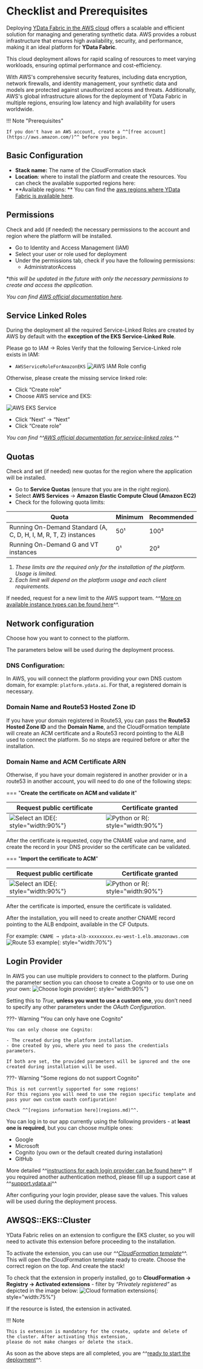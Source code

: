 # Checklist and Prerequisites

Deploying [YData Fabric in the AWS cloud](https://aws.amazon.com/marketplace/pp/prodview-hgrqd5lqnqblm?sr=0-1&ref_=beagle&applicationId=AWSMPContessa) offers a scalable and efficient solution for managing and generating synthetic data. AWS provides a robust
infrastructure that ensures high availability, security, and performance, making it an ideal platform for **YData Fabric**.

This cloud deployment allows for rapid scaling of resources to meet varying workloads, ensuring optimal performance and cost-efficiency.

With AWS's comprehensive security features, including data encryption, network firewalls, and identity management,
your synthetic data and models are protected against unauthorized access and threats. 
Additionally, AWS's global infrastructure allows for the deployment of YData Fabric in multiple regions,
ensuring low latency and high availability for users worldwide.

!!! Note "Prerequisites"

    If you don't have an AWS account, create a ^^[free account](https://aws.amazon.com/)^^ before you begin.

## Basic Configuration

- **Stack name:** The name of the CloudFormation stack
- **Location**: where to install the platform and create the resources. You can check the available supported regions here:
- **Available regions: ** You can find the [aws regions where YData Fabric is available here](regions.md).

## Permissions

Check and add (if needed) the necessary permissions to the account and region where the platform will be installed.

- Go to Identity and Access Management (IAM)
- Select your user or role used for deployment
- Under the permissions tab, check if you have the following permissions:
    - AdministratorAccess

**this will be updated in the future with only the necessary permissions to create and access the application.*

*You can find [AWS official documentation here](https://docs.aws.amazon.com/iam/).*

## Service Linked Roles
During the deployment all the required Service-Linked Roles are created by AWS by default with the **exception of the EKS
Service-Linked Role**. 

Please go to IAM → Roles
Verify that the following Service-Linked role exists in IAM:

- `AWSServiceRoleForAmazonEKS`
![AWS IAM Role config](../../../assets/deployment_security/aws/aws_iam_role.png)

Otherwise, please create the missing service linked role:

- Click “Create role”
- Choose AWS service and EKS:

![AWS EKS Service](../../../assets/deployment_security/aws/aws_eks_service.png)

- Click “Next” → “Next”
- Click “Create role”

*You can find ^^[AWS official documentation for service-linked roles](https://docs.aws.amazon.com/IAM/latest/UserGuide/using-service-linked-roles.html).*^^

## Quotas

Check and set (if needed) new quotas for the region where the application will be installed.

- Go to **Service Quotas** (ensure that you are in the right region).
- Select **AWS Services** → **Amazon Elastic Compute Cloud (Amazon EC2)**
- Check for the following quota limits:

| Quota | Minimum | Recommended |
| --- | -- | --- |
| Running On-Demand Standard (A, C, D, H, I, M, R, T, Z) instances | 50¹ | 100² |
| Running On-Demand G and VT instances | 0¹ | 20² |

<sub><sup>
1. *These limits are the required only for the installation of the platform. Usage is limited.*
2. *Each limit will depend on the platform usage and each client requirements.*
</sub></sup>

If needed, request for a new limit to the AWS support team. ^^[More on available instance types can be found here](instance_types.md)^^. 

## Network configuration

Choose how you want to connect to the platform.

The parameters below will be used during the deployment process. 

### DNS Configuration:

In AWS, you will connect the platform providing your own DNS custom domain, for example: `platform.ydata.ai`. 
For that, a registered domain is necessary. 

### **Domain Name** and **Route53 Hosted Zone ID**

If you have your domain registered in Route53, you can pass the **Route53 Hosted Zone ID** and the **Domain Name**, 
and the CloudFormation template will create an ACM certificate and a Route53 record pointing to the ALB used to connect the
platform. So no steps are required before or after the installation.

### **Domain Name** and ACM Certificate ARN

Otherwise, if you have your domain registered in another provider or in a route53 in another account, you will need to do one
of the following steps:

=== "**Create the certificate on ACM and validate it**"

| Request public certificate                                                                               | Certificate granted                                                                                    |
|----------------------------------------------------------------------------------------------------------|--------------------------------------------------------------------------------------------------------|
| ![Select an IDE](../../../assets/deployment_security/aws/aws_acm_certificate_1.png){: style="width:90%"} | ![Python or R](../../../assets/deployment_security/aws/aws_acm_certificate_2.png){: style="width:90%"} |

After the certificate is requested, copy the CNAME value and name, and create the record in your DNS
provider so the certificate can be validated. 

=== "**Import the certificate to ACM**"

| Request public certificate                                                              | Certificate granted                                                                                    |
|-----------------------------------------------------------------------------------------|--------------------------------------------------------------------------------------------------------|
| ![Select an IDE](../../../assets/deployment_security/aws/aws_import_acm_certificate.png){: style="width:90%"} | ![Python or R](../../../assets/deployment_security/aws/aws_import_acm_certificate_2.png){: style="width:90%"} |

After the certificate is imported, ensure the certificate is validated.

After the installation, you will need to create another CNAME record pointing to the ALB endpoint, available in the CF Outputs. 

For example:
`CNAME → ydata-alb-xxxxxxxxx.eu-west-1.elb.amazonaws.com`
![Route 53 example](../../../assets/deployment_security/aws/aws_route53_ex.png){: style="width:70%"}

## Login Provider
In AWS you can use multiple providers to connect to the platform.
During the parameter section you can choose to create a Cognito or to use one on your own:
![Choose login provider](../../../assets/deployment_security/aws/cognito_auth.png){: style="width:90%"}

Setting this to *True*, **unless you want to use a custom one**, you don’t need to specify any other parameters under the 
*OAuth Configuration*. 

???- Warning "You can only have one Cognito"

    You can only choose one Cognito:

    - The created during the platform installation.
    - One created by you, where you need to pass the credentials parameters.

    If both are set, the provided parameters will be ignored and the one created during installation will be used.

???- Warning "Some regions do not support Cognito"

    This is not currently supported for some regions! 
    For this regions you will need to use the region specific template and pass your own custom oauth configuration!

    Check ^^[regions information here](regions.md)^^.

You can log in to our app currently using the following providers - at **least one is required**, but you can choose multiple ones:

- Google
- Microsoft
- Cognito (you own or the default created during installation)
- GitHub

More detailed ^^[instructions for each login provider can be found here](../login_support/login_providers.md)^^.
If you required another authentication method, please fill up a support case at ^^[support.ydata.ai](https://support.ydata.ai/)^^

After configuring your login provider, please save the values. This values will be used during the deployment process. 

## AWSQS::EKS::Cluster
YData Fabric relies on an extension to configure the EKS cluster, so you will need to activate this extension before
proceeding to the installation.

To activate the extension, you can use our *^^[CloudFormation template](https://us-east-1.console.aws.amazon.com/cloudformation/home?region=us-east-1#/stacks/create/review?templateURL=https://ydata-public-marketplace.s3.eu-central-1.amazonaws.com/1.15.22_2.33.3/awsqs-eks-cluster.yaml&stackName=AWSQSEKSClusterExtension)*^^.
This will open the CloudFormation template ready to create. Choose the correct region on the top. And create the stack!

To check that the extension in properly installed, go to **CloudFormation → Registry → Activated extensions** - filter by *“Privately registered”*
as depicted in the image below:
![Cloud formation extensions](../../../assets/deployment_security/aws/cloud_formation_registry.png){: style="width:75%"}

If the resource is listed, the extension in activated. 

!!! Note
    
    This is extension is mandatory for the create, update and delete of the cluster. After activating this extension, 
    please do not make changes or delete the stack.

As soon as the above steps are all completed, you are ^^[ready to start the deployment](deploy.md)^^. 
